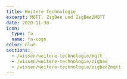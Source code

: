 ```yaml
---
title: Weitere Technologie
excerpt: MQTT, ZigBee und ZigBee2MQTT
date: 2020-11-30
icon:
  type: fa
  name: fa-cogs
color: blue
sections:
  - /wissen/weitere-technologie/mqtt
  - /wissen/weitere-technologie/zigbee
  - /wissen/weitere-technologie/zigbee2mqtt
---
```

